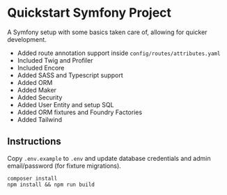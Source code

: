 # Quickstart Symfony Project

A Symfony setup with some basics taken care of, allowing for quicker development.

- Added route annotation support inside `config/routes/attributes.yaml`
- Included Twig and Profiler
- Included Encore
- Added SASS and Typescript support
- Added ORM
- Added Maker
- Added Security
- Added User Entity and setup SQL
- Added ORM fixtures and Foundry Factories
- Added Tailwind

## Instructions

Copy `.env.example` to `.env` and update database credentials and admin email/password
(for fixture migrations).

```
composer install
npm install && npm run build
```
